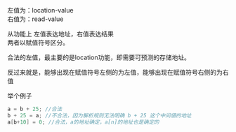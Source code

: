 左值为：location-value  
右值为：read-value

从功能上 左值表达地址，右值表达结果  
两者以赋值符号区分。

合法的左值，最主要的是location功能，即需要可预测的存储地址。

反过来就是，能够出现在赋值符号左侧的为左值，能够出现在赋值符号右侧的为右值

举个例子

```c
a = b + 25; //合法  
b + 25 = a; //不合法，因为解析规则无法明确 b + 25 这个中间値的地址
a[b+10] = 0; //合法，a的地址确定，a[n]的地址也是确定的
```

